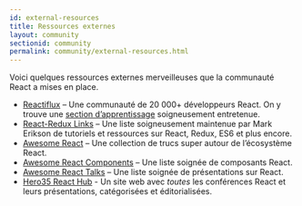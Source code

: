 ```yaml
---
id: external-resources
title: Ressources externes
layout: community
sectionid: community
permalink: community/external-resources.html
---
```


Voici quelques ressources externes merveilleuses que la communauté React a mises en place.

- [Reactiflux](https://www.reactiflux.com/) – Une communauté de 20 000+ développeurs React. On y trouve une [section d’apprentissage](https://www.reactiflux.com/learning/) soigneusement entretenue.
- [React-Redux Links](https://github.com/markerikson/react-redux-links) – Une liste soigneusement maintenue par Mark Erikson de tutoriels et ressources sur React, Redux, ES6 et plus encore.
- [Awesome React](https://github.com/enaqx/awesome-react) – Une collection de trucs super autour de l’écosystème React.
- [Awesome React Components](https://github.com/brillout/awesome-react-components) – Une liste soignée de composants React.
- [Awesome React Talks](https://github.com/tiaanduplessis/awesome-react-talks) – Une liste soignée de présentations sur React.
- [Hero35 React Hub](https://hero35.com/topic/react) - Un site web avec _toutes_ les conférences React et leurs présentations, catégorisées et éditorialisées.
